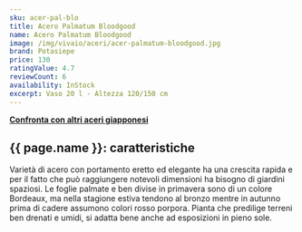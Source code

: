 ```yaml
---
sku: acer-pal-blo
title: Acero Palmatum Bloodgood
name: Acero Palmatum Bloodgood
image: /img/vivaio/aceri/acer-palmatum-bloodgood.jpg
brand: Potasiepe
price: 130
ratingValue: 4.7
reviewCount: 6
availability: InStock
excerpt: Vaso 20 l - Altezza 120/150 cm
---
```

<a href="/vivaio/#aceri" title="Confronta con altri aceri giapponesi"><b>Confronta con altri aceri giapponesi</b></a>

<h2 class="h3">{{ page.name }}: caratteristiche</h2>

Varietà di acero con portamento eretto ed elegante ha una crescita rapida e per il fatto che può raggiungere notevoli dimensioni ha bisogno di giardini spaziosi. Le foglie palmate e ben divise in primavera sono di un colore Bordeaux, ma nella stagione estiva tendono al bronzo mentre in autunno prima di cadere assumono colori rosso porpora. Pianta che predilige terreni ben drenati e umidi, si adatta bene anche ad esposizioni in pieno sole.
